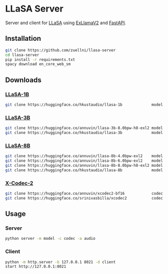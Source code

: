 # LLaSA Server
Server and client for [LLaSA](https://huggingface.co/collections/HKUSTAudio/llasa-679b87dbd06ac556cc0e0f44) using [ExLlamaV2](https://github.com/turboderp-org/exllamav2) and [FastAPI](https://github.com/fastapi/fastapi).
## Installation
```sh
git clone https://github.com/zuellni/llasa-server
cd llasa-server
pip install -r requirements.txt
spacy download en_core_web_sm
```
## Downloads
### [LLaSA-1B](https://huggingface.co/HKUSTAudio/Llasa-1B)
```sh
git clone https://huggingface.co/hkustaudio/llasa-1b             model # bf16
```
### [LLaSA-3B](https://huggingface.co/HKUSTAudio/Llasa-3B)
```sh
git clone https://huggingface.co/annuvin/llasa-3b-8.0bpw-h8-exl2 model # 8.0bpw
git clone https://huggingface.co/hkustaudio/llasa-3b             model # bf16
```
### [LLaSA-8B](https://huggingface.co/HKUSTAudio/Llasa-8B)
```sh
git clone https://huggingface.co/annuvin/llasa-8b-4.0bpw-exl2    model # 4.0bpw
git clone https://huggingface.co/annuvin/llasa-8b-6.0bpw-exl2    model # 6.0bpw
git clone https://huggingface.co/annuvin/llasa-8b-8.0bpw-h8-exl2 model # 8.0bpw
git clone https://huggingface.co/hkustaudio/llasa-8b             model # bf16
```
### [X-Codec-2](https://huggingface.co/HKUSTAudio/xcodec2)
```sh
git clone https://huggingface.co/annuvin/xcodec2-bf16            codec # bf16
git clone https://huggingface.co/srinivasbilla/xcodec2           codec # fp32
```
## Usage
### Server
```sh
python server -m model -c codec -a audio
```
### Client
```sh
python -m http.server -b 127.0.0.1 8021 -d client
start http://127.0.0.1:8021
```
